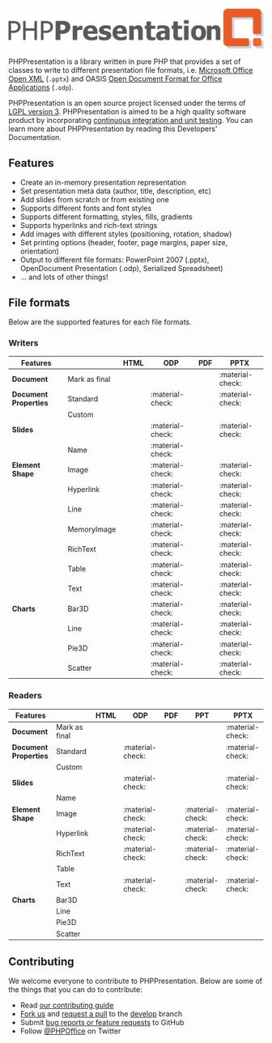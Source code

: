 #

![PHPPresentation](images/PHPPresentationLogo.png)

PHPPresentation is a library written in pure PHP that provides a set of
classes to write to different presentation file formats, i.e.
[Microsoft Office Open XML](http://en.wikipedia.org/wiki/Office_Open_XML)
(`.pptx`) and OASIS [Open Document Format for Office Applications](http://en.wikipedia.org/wiki/OpenDocument) (`.odp`).

PHPPresentation is an open source project licensed under the terms of [LGPL
version 3](https://github.com/PHPOffice/PHPPresentation/blob/develop/COPYING.LESSER).
PHPPresentation is aimed to be a high quality software product by incorporating
[continuous integration and unit testing](https://github.com/PHPOffice/PHPPresentation/actions/workflows/php.yml).
You can learn more about PHPPresentation by reading this Developers'
Documentation.
<!---
-  and the `API Documentation <http://phpoffice.github.io/PHPPresentation/docs/develop/>`__
-->

## Features

- Create an in-memory presentation representation
- Set presentation meta data (author, title, description, etc)
- Add slides from scratch or from existing one
- Supports different fonts and font styles
- Supports different formatting, styles, fills, gradients
- Supports hyperlinks and rich-text strings
- Add images with different styles (positioning, rotation, shadow)
- Set printing options (header, footer, page margins, paper size, orientation)
- Output to different file formats: PowerPoint 2007 (.pptx), OpenDocument Presentation (.odp), Serialized Spreadsheet)
- ... and lots of other things!

## File formats

Below are the supported features for each file formats.


### Writers

| Features                  |                      | HTML  | ODP   | PDF   | PPTX  |
|---------------------------|----------------------|-------|-------|-------|-------|
| **Document**              | Mark as final        |       |       |       | :material-check: |
| **Document Properties**   | Standard             |       | :material-check: |       | :material-check: |
|                           | Custom               |       |       |       |       |
| **Slides**                |                      |       | :material-check: |       | :material-check: |
|                           | Name                 |       | :material-check: |       |       |
| **Element Shape**         | Image                |       | :material-check: |       | :material-check: |
|                           | Hyperlink            |       | :material-check: |       | :material-check: |
|                           | Line                 |       | :material-check: |       | :material-check: |
|                           | MemoryImage          |       | :material-check: |       | :material-check: |
|                           | RichText             |       | :material-check: |       | :material-check: |
|                           | Table                |       | :material-check: |       | :material-check: |
|                           | Text                 |       | :material-check: |       | :material-check: |
| **Charts**                | Bar3D                |       | :material-check: |       | :material-check: |
|                           | Line                 |       | :material-check: |       | :material-check: |
|                           | Pie3D                |       | :material-check: |       | :material-check: |
|                           | Scatter              |       | :material-check: |       | :material-check: |


### Readers

| Features                  |                      | HTML   | ODP   | PDF   | PPT   | PPTX  |
|---------------------------|----------------------|--------|-------|-------|-------|-------|
| **Document**              | Mark as final        |        |       |       |       | :material-check: |
| **Document Properties**   | Standard             |        | :material-check: |       |       | :material-check: |
|                           | Custom               |        |       |       |       |       |
| **Slides**                |                      |        | :material-check: |       |       | :material-check: |
|                           | Name                 |        |       |       |       |        | :material-check: |       |
| **Element Shape**         | Image                |        | :material-check: |       | :material-check: | :material-check: |
|                           | Hyperlink            |        | :material-check: |       | :material-check: | :material-check: |
|                           | RichText             |        | :material-check: |       | :material-check: | :material-check: |
|                           | Table                |        |       |       |       |       |
|                           | Text                 |        | :material-check: |       | :material-check: | :material-check: |
| **Charts**                | Bar3D                |        |       |       |       |       |
|                           | Line                 |        |       |       |       |       |
|                           | Pie3D                |        |       |       |       |       |
|                           | Scatter              |        |       |       |       |       |

## Contributing

We welcome everyone to contribute to PHPPresentation. Below are some of the things that you can do to contribute:

-  Read [our contributing guide](https://github.com/PHPOffice/PHPPresentation/blob/master/CONTRIBUTING.md)
-  [Fork us](https://github.com/PHPOffice/PHPPresentation/fork) and [request a pull](https://github.com/PHPOffice/PHPPresentation/pulls) to the [develop](https://github.com/PHPOffice/PHPPresentation/tree/develop) branch
-  Submit [bug reports or feature requests](https://github.com/PHPOffice/PHPPresentation/issues) to GitHub
-  Follow [@PHPOffice](https://twitter.com/PHPOffice) on Twitter
